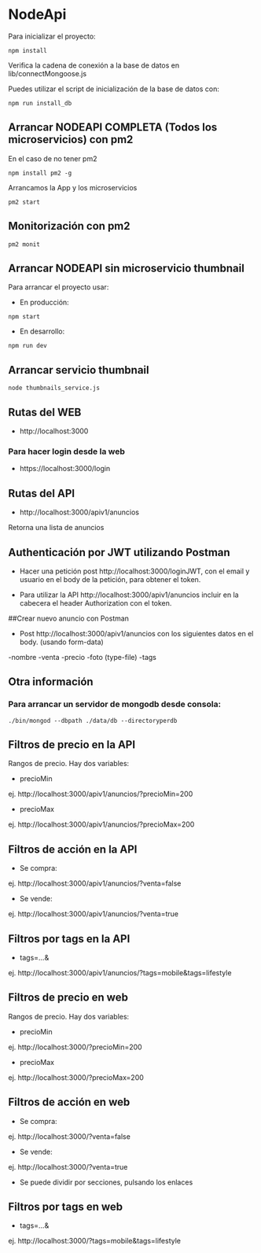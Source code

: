 # NodeApi

Para inicializar el proyecto:

```shell
npm install
```

Verifica la cadena de conexión a la base de datos en lib/connectMongoose.js

Puedes utilizar el script de inicialización de la base de datos con:

```shell
npm run install_db
```

## Arrancar NODEAPI COMPLETA (Todos los microservicios) con pm2

En el caso de no tener pm2

```shell
npm install pm2 -g
```
Arrancamos la App y los microservicios
```shell
pm2 start
```

## Monitorización con pm2

```shell
pm2 monit
```

## Arrancar NODEAPI sin microservicio thumbnail

Para arrancar el proyecto usar:

* En producción:

```shell
npm start
```

* En desarrollo:

```shell
npm run dev
```

## Arrancar servicio thumbnail

```shell
node thumbnails_service.js
```

## Rutas del WEB

* http://localhost:3000

### Para hacer login desde la web

* https://localhost:3000/login

## Rutas del API

* http://localhost:3000/apiv1/anuncios

Retorna una lista de anuncios

## Authenticación por JWT utilizando Postman

* Hacer una petición post http://localhost:3000/loginJWT, con el email y usuario en el body de la petición, para obtener el token.

* Para utilizar la API http://localhost:3000/apiv1/anuncios incluir en la cabecera el header Authorization con el token. 

##Crear nuevo anuncio con Postman
* Post http://localhost:3000/apiv1/anuncios con los siguientes datos en el body. (usando form-data)

-nombre
-venta
-precio
-foto (type-file)
-tags

## Otra información

### Para arrancar un servidor de mongodb desde consola:

```shel
./bin/mongod --dbpath ./data/db --directoryperdb
```

## Filtros de precio en la API

Rangos de precio. Hay dos variables:

* precioMin  

ej. http://localhost:3000/apiv1/anuncios/?precioMin=200

* precioMax

ej. http://localhost:3000/apiv1/anuncios/?precioMax=200


## Filtros de acción en la API

* Se compra:

ej. http://localhost:3000/apiv1/anuncios/?venta=false

* Se vende:

ej. http://localhost:3000/apiv1/anuncios/?venta=true


## Filtros por tags en la API

* tags=...&    

ej. http://localhost:3000/apiv1/anuncios/?tags=mobile&tags=lifestyle


## Filtros de precio en web

Rangos de precio. Hay dos variables:

* precioMin  

ej. http://localhost:3000/?precioMin=200

* precioMax

ej. http://localhost:3000/?precioMax=200


## Filtros de acción en web

* Se compra: 

ej. http://localhost:3000/?venta=false

* Se vende:

ej. http://localhost:3000/?venta=true

* Se puede dividir por secciones, pulsando los enlaces  


## Filtros por tags en web

* tags=...&    

ej. http://localhost:3000/?tags=mobile&tags=lifestyle




